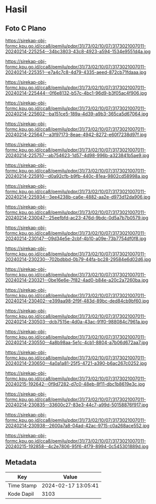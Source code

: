 # Hasil

## Foto C Plano

https://sirekap-obj-formc.kpu.go.id/cca8/pemilu/pdpr/31/73/02/10/07/3173021007011-20240214-225254--34bc3803-43c8-4923-a594-1534e9551d4a.jpg

https://sirekap-obj-formc.kpu.go.id/cca8/pemilu/pdpr/31/73/02/10/07/3173021007011-20240214-225351--e7a4c7c8-4d79-4335-aeed-872cb71fdaaa.jpg

https://sirekap-obj-formc.kpu.go.id/cca8/pemilu/pdpr/31/73/02/10/07/3173021007011-20240214-225444--0f6e8132-b57c-4bc1-96d9-b3f05ac4f906.jpg

https://sirekap-obj-formc.kpu.go.id/cca8/pemilu/pdpr/31/73/02/10/07/3173021007011-20240214-225602--ba151ce5-189a-4d39-a9b3-365ca5d67064.jpg

https://sirekap-obj-formc.kpu.go.id/cca8/pemilu/pdpr/31/73/02/10/07/3173021007011-20240214-225647--a3f97173-8eae-4942-8272-e60f7238d97f.jpg

https://sirekap-obj-formc.kpu.go.id/cca8/pemilu/pdpr/31/73/02/10/07/3173021007011-20240214-225757--ab754623-1d57-4d98-996b-a323841b5ae9.jpg

https://sirekap-obj-formc.kpu.go.id/cca8/pemilu/pdpr/31/73/02/10/07/3173021007011-20240214-225910--d0a92cfb-b9fb-440c-81ea-9802cd58998a.jpg

https://sirekap-obj-formc.kpu.go.id/cca8/pemilu/pdpr/31/73/02/10/07/3173021007011-20240214-225934--3ee4238b-ca6e-4882-aa2e-d973d12da906.jpg

https://sirekap-obj-formc.kpu.go.id/cca8/pemilu/pdpr/31/73/02/10/07/3173021007011-20240214-230047--25eefbfd-ac23-476d-9bdc-0d5a7b7b0579.jpg

https://sirekap-obj-formc.kpu.go.id/cca8/pemilu/pdpr/31/73/02/10/07/3173021007011-20240214-230147--09d34e5e-2cbf-4b10-a09e-73b7754df0f8.jpg

https://sirekap-obj-formc.kpu.go.id/cca8/pemilu/pdpr/31/73/02/10/07/3173021007011-20240214-230230--702bdbbd-0b79-44fa-bc28-29584e6d02d6.jpg

https://sirekap-obj-formc.kpu.go.id/cca8/pemilu/pdpr/31/73/02/10/07/3173021007011-20240214-230321--0be16e6e-7f82-4ad0-b84e-a20c2a7260ba.jpg

https://sirekap-obj-formc.kpu.go.id/cca8/pemilu/pdpr/31/73/02/10/07/3173021007011-20240214-230402--e399aa98-2f9f-483d-89bc-ded84cb9bf60.jpg

https://sirekap-obj-formc.kpu.go.id/cca8/pemilu/pdpr/31/73/02/10/07/3173021007011-20240214-230503--dcb7515e-4d0a-43ac-91f0-988084c7961a.jpg

https://sirekap-obj-formc.kpu.go.id/cca8/pemilu/pdpr/31/73/02/10/07/3173021007011-20240214-230550--4a8b98aa-5e1c-4cb1-8804-a7b06d672aa7.jpg

https://sirekap-obj-formc.kpu.go.id/cca8/pemilu/pdpr/31/73/02/10/07/3173021007011-20240214-230650--4a0a1a81-25f5-4721-a390-b6ac267c0252.jpg

https://sirekap-obj-formc.kpu.go.id/cca8/pemilu/pdpr/31/73/02/10/07/3173021007011-20240215-192642--0f9d7282-d7c0-48eb-8f11-dbc1b8619e3c.jpg

https://sirekap-obj-formc.kpu.go.id/cca8/pemilu/pdpr/31/73/02/10/07/3173021007011-20240214-230835--33600c27-83e3-44c7-a99d-50158876f917.jpg

https://sirekap-obj-formc.kpu.go.id/cca8/pemilu/pdpr/31/73/02/10/07/3173021007011-20240214-230938--2600a7a8-04ad-42ac-9715-c0a268ace552.jpg

https://sirekap-obj-formc.kpu.go.id/cca8/pemilu/pdpr/31/73/02/10/07/3173021007011-20240215-192858--4c2e7806-95f6-4f79-8994-0c545301889d.jpg


## Metadata

| Key        | Value               |
| ---------- | ------------------- |
| Time Stamp | 2024-02-17 13:05:41 |
| Kode Dapil | 3103                |



